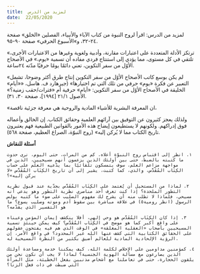 ```yaml
---
title:  لمزيد من الدرس
date:  22/05/2020
---
```


لمزيد من الدرس: اقرأ لروح النبوة من كتاب الآباء والأنبياء، الفصلين «الخلق» صفحة ٢٤-٣٢، و»الأسبوع الحرفي» صفحة ٩٠-٩٥.

«ترتكز الأدلة المتعددة على اعتبارات مقارنة، وأدبية ولغوية وغيرها من الاعتبارات الأخرى، تلتقي في كل مستوى، مما يؤدي إلى استنتاج فردي مفاده أن تسمية «يوم،» في الأصحاح الأوّل من سفر التكوين، تعني دائمًا يومًا حرفيًا مدّته ٢٤ساعة.

«لم يكن بوسع كاتب الأصحاح الأوّل من سفر التكوين إنتاج طرق أكثر وضوحا، تشمل التعبير عن فكرة «يوم» حرفي من تلك التي تم اختيارها» (جيرهارد ف. هاسل، ««أيام» الخليقة في الأصحاح الأوّل من سفر التكوين: «أيام» حرفية أم «فترات/حقب زمنية؟» الأصول ٢١/١ [١٩٩٤]، صفحة ٣٠، ٣١).

«ان المعرفة البشرية للأشياء المادية والروحية هي معرفة جزئية ناقصة،

ولذلك يعجز كثيرون عن التوفيق بين آرائهم العلمية وحقائق الكتاب. إن الخالق وأعماله فوق إدراكهم. ولكونهم لا يستطيعون إيضاح هذه الأمور بالقوانين الطبيعية فهم يعتبرون تاريخ الكتاب مما لا يُركن إليه» (روح النبوّة، الصراع العظيم، صفحة ٥٦٨).

**أسئلة للنقاش**

`١. انظر إلى اقتباس روح النبوّة أعلاه. كم من المرات، حتى اليوم، نرى حدوث ما كتبته بالضبط، حتى بين أولئك الذين يزعمون أنهم مسيحيين، الذين في مواجهة مزاعم العلم، سوف يتمسكون تلقائيًا بما يدّعيه العلم على حساب الكِتَاب المُقَدَّس، والذي، كما كتبت، يشير إلى أن تاريخ الكِتَاب المُقَدَّس «لا يركن إليه»؟`

`٢. لماذا من المستحيل أن يُعتمد على الكِتَاب المُقَدَّس بجدّية عند قبول نظرية التطور الملحدة؟ إذا كنت تعرف أحد مناصري نظرية التطور وهو يدعي أنه مسيحي، فلماذا لا تطلب منه أن يشرح لك مفهوم الصليب على ضوء ما كتبه بولس الرسول (انظر رومية٥) في علاقة مباشرة بين سقوط آدم وموته وصليب يسوع؟ ما هو التفسير الذي يقدّمه؟`

`٣. إذا كان الكِتَاب المُقَدَّس هو وحي إلهي، أفلا ينكشف إيمان المؤمن وعيناه على واقع أكبر كما هو موضح في الكِتَاب المُقَدَّس؟ كيف يمكن حينئذٍ تسمية المسيحيين بأصحاب «العقلية المغلقة» في الوقت الذي هم فيه يفتحون عقولهم على الحقائق الكتابية التي كشف عنها الله غير المحدود؟ في واقع الأمر، إن الرؤية الإلحادية المادية للعالم أضيق بكثير من النظرة المسيحية له.`

`٤. كمؤمنين مداومين على الإخلاص لكلمة الله، كيف يمكننا خدمة ومساعدة أولئك الذين يصارعون مع مسألة الهوية الجنسية؟ لماذا لا يجب أن نكون نحن من يلقون الحجارة، حتى في تعاملنا مع أشخاص مذنبين بفعل الخطيئة، مثل المرأة التي ضبطت في ذات فعل الزنا؟`